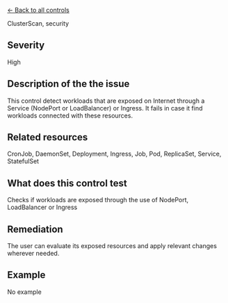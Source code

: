 [← Back to all controls](index.md)


ClusterScan, security

## Severity

High

## Description of the the issue

This control detect workloads that are exposed on Internet through a Service (NodePort or LoadBalancer) or Ingress. It fails in case it find workloads connected with these resources.

## Related resources

CronJob, DaemonSet, Deployment, Ingress, Job, Pod, ReplicaSet, Service, StatefulSet

## What does this control test

Checks if workloads are exposed through the use of NodePort, LoadBalancer or Ingress

## Remediation

The user can evaluate its exposed resources and apply relevant changes wherever needed.

## Example

No example
